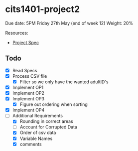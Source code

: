 # cits1401-project2

Due date: 5PM Friday 27th May (end of week 12)
Weight: 20%

Resources:
  + [Project Spec](https://lms.uwa.edu.au/bbcswebdav/pid-2598858-dt-content-rid-36576430_1/xid-36576430_1)
 
## Todo
+ [x] Read Specs
+ [x] Process CSV file
  + [x] Filter so we only have the wanted adultID's
+ [x] Implement OP1
+ [x] Implement OP2
+ [x] Implement OP3
  + [x] Figure out ordering when sorting
+ [x] Implement OP4
+ [ ] Additional Requirements
    + [x] Rounding in correct areas
    + [ ] Account for Corrupted Data
    + [x] Order of csv data
    + [x] Variable Names
    + [x] comments